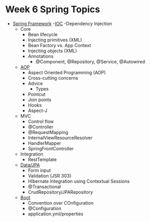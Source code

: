 # Week 6 Spring Topics

- [Spring Framework](https://spring.io/projects/spring-framework)
  -[IOC](https://www.martinfowler.com/articles/injection.html)
  -Dependency Injection
  - Core
    - Bean lifecycle
    - Injecting primitives (XML)
    - Bean Factory vs. App Context
    - Injecting objects (XML)
    - Annotations
      - @Component, @Repository, @Service, @Autowired
  - [AOP](https://docs.spring.io/spring/docs/2.5.x/reference/aop.html)
    - Aspect Oriented Programming (AOP)
    - Cross-cutting concerns
    - Advice
      - Types
    - Pointcut
    - Join points
    - Hooks
    - Aspect-J
  - MVC
    - Control flow
    - @Controller
    - @RequestMapping
    - InternalViewResourceResolver
    - HandlerMapper
    - SpringFrontController
  - Integration
    - RestTemplate
  - [Data/JPA](https://spring.io/projects/spring-data)
    - Form input
    - Validation (JSR 303)
    - Hibernate Integration using Contextual Sessions
    - @Transactional
    - CrudRepository/JPARepository
  - [Boot](https://spring.io/projects/spring-boot)
    - Convention over COnfiguration
    - @Configuration
    - application.yml/properties
